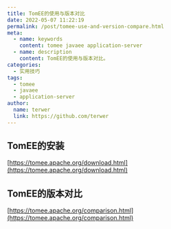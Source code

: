 ```yaml
---
title: TomEE的使用与版本对比
date: 2022-05-07 11:22:19
permalink: /post/tomee-use-and-version-compare.html
meta:
  - name: keywords
    content: tomee javaee application-server
  - name: description
    content: TomEE的使用与版本对比。
categories:
  - 实用技巧
tags:
  - tomee
  - javaee
  - application-server
author: 
  name: terwer
  link: https://github.com/terwer
---
```


## TomEE的安装

[https://tomee.apache.org/download.html](https://tomee.apache.org/download.html)

## TomEE的版本对比

[https://tomee.apache.org/comparison.html](https://tomee.apache.org/comparison.html)

